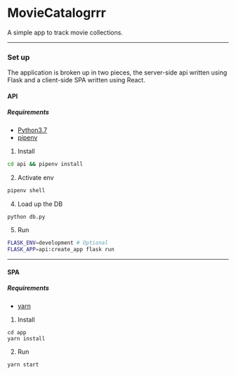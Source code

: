 # MovieCatalogrrr

A simple app to track movie collections.

---

### Set up

The application is broken up in two pieces, the server-side api written using Flask and a client-side
SPA written using React.

#### API

##### Requirements

- [Python3.7](https://www.python.org/)
- [pipenv](https://docs.pipenv.org/)

1. Install
```bash
cd api && pipenv install
```

2. Activate env
```bash
pipenv shell
```

4. Load up the DB
```bash
python db.py
```

5. Run
```bash
FLASK_ENV=development # Optional
FLASK_APP=api:create_app flask run
```

---

#### SPA

##### Requirements

- [yarn](https://yarnpkg.com/en/)

1. Install
```
cd app
yarn install
```

2. Run
```
yarn start
```
